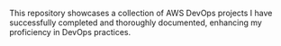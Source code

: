This repository showcases a collection of AWS DevOps projects I have successfully completed and thoroughly documented, enhancing my proficiency in DevOps practices.
